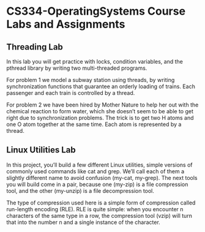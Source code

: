 # CS334-OperatingSystems Course Labs and Assignments

## Threading Lab

In this lab you will get practice with locks, condition variables, and the pthread library by writing two multi-threaded programs.

  For problem 1 we model a subway station using threads, by writing synchronization functions that guarantee an orderly     loading of trains. Each passenger and each train is controlled by a thread.
  
   For problem 2 we have been hired by Mother Nature to help her out with the chemical reaction to form water, which she doesn’t seem to be able to get right due to synchronization problems. The trick is to get two H atoms and one O atom together at the same time. Each atom is represented by a thread.
   
## Linux Utilities Lab 
  
In this project, you’ll build a few different Linux utilities, simple versions of commonly used commands like cat and grep. We’ll call each of them a slightly different name to avoid confusion (my-cat, my-grep). The next tools you will build come in a pair, because one (my-zip) is a file compression tool, and the other (my-unzip) is a file decompression tool.

The type of compression used here is a simple form of compression called run-length encoding (RLE). RLE is quite simple: when you encounter n characters of the same type in a row, the compression tool (vzip) will turn that into the number n and a single instance of the character.
 
